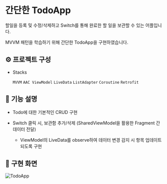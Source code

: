# 간단한 TodoApp
할일을 등록 및 수정/삭제하고 Switch를 통해 완료한 할 일을 보관할 수 있는 어플입니다.

MVVM 패턴을 학습하기 위해 간단한 TodoApp을 구현하였습니다.

## ⚙️ 프로젝트 구성
- Stacks

  `MVVM` `AAC ViewModel` `LiveData` `ListAdapter` `Coroutine` `Retrofit`

## 📌 기능 설명
- Todo에 대한 기본적인 CRUD 구현

- Switch 클릭 시, 보관함 추가/삭제 (SharedViewModel을 활용한 Fragment 간 데이터 전달)
    - ViewModel의 LiveData를 observe하여 데이터 변경 감지 시 항목 업데이트되도록 구현

## 📱 구현 화면
![TodoApp](https://github.com/sinw212/KotlinPractice/assets/53486320/bf589f78-e15c-4720-b349-5f2f6618835a)